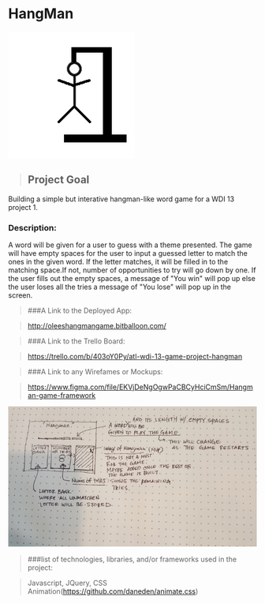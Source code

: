 
# HangMan

![alt tag](https://github.com/olee2002/hangMan/blob/master/images/hangman.png)

>## Project Goal
Building a simple but interative hangman-like word game for a WDI 13 project 1. 

### Description:
A word will be given for a user to guess with a theme presented. The game will have empty spaces for the user to input a guessed letter to match the ones in the given word. If the letter matches, it will be filled in to the matching space.If not, number of opportunities to try will go down by one.
If the user fills out the empty spaces, a message of "You win" will pop up else the user loses all the tries a message of "You lose" will pop up in the screen.


>###A Link to the Deployed App:


>http://oleeshangmangame.bitballoon.com/


>###A Link to the Trello Board:


>https://trello.com/b/403oY0Py/atl-wdi-13-game-project-hangman


>###A Link to any Wirefames or Mockups:


>https://www.figma.com/file/EKVjDeNgOgwPaCBCyHciCmSm/Hangman-game-framework


![alt tag](https://github.com/olee2002/hangMan/blob/master/images/framework01.jpg)


>###list of technologies, libraries, and/or frameworks used in the project:


>Javascript, JQuery, CSS Animation(https://github.com/daneden/animate.css)


